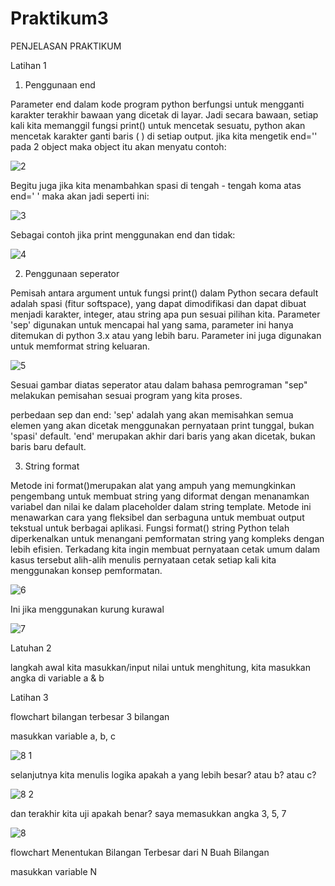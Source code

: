 # Praktikum3

PENJELASAN PRAKTIKUM

Latihan 1

1. Penggunaan end

Parameter end dalam kode program python berfungsi untuk mengganti karakter terakhir bawaan yang dicetak di layar. Jadi secara bawaan, setiap kali kita memanggil fungsi print() untuk mencetak sesuatu, python akan mencetak karakter ganti baris ( ) di setiap output. jika kita mengetik end='' pada 2 object maka object itu akan menyatu contoh:

![2](https://github.com/user-attachments/assets/ab9e8ea8-0fdf-459c-a304-bd8d50386bc4)

Begitu juga jika kita menambahkan spasi di tengah - tengah koma atas end=' ' maka akan jadi seperti ini:

![3](https://github.com/user-attachments/assets/3f14c383-d055-410b-b7b3-b36a30d91c24)

Sebagai contoh jika print menggunakan end dan tidak:

![4](https://github.com/user-attachments/assets/4bc3b038-4920-4c82-b717-4c79ef5964ea)

2. Penggunaan seperator

Pemisah antara argument untuk fungsi print() dalam Python secara default adalah spasi (fitur softspace), yang dapat dimodifikasi dan dapat dibuat menjadi karakter, integer, atau string apa pun sesuai pilihan kita. Parameter 'sep' digunakan untuk mencapai hal yang sama, parameter ini hanya ditemukan di python 3.x atau yang lebih baru. Parameter ini juga digunakan untuk memformat string keluaran.

![5](https://github.com/user-attachments/assets/573eb8c0-9ed3-401f-9cec-1e20227c22ab)

Sesuai gambar diatas seperator atau dalam bahasa pemrograman "sep" melakukan pemisahan sesuai program yang kita proses.

perbedaan sep dan end: 'sep' adalah yang akan memisahkan semua elemen yang akan dicetak menggunakan pernyataan print tunggal, bukan 'spasi' default. 'end' merupakan akhir dari baris yang akan dicetak, bukan baris baru default.

3. String format

Metode ini format()merupakan alat yang ampuh yang memungkinkan pengembang untuk membuat string yang diformat dengan menanamkan variabel dan nilai ke dalam placeholder dalam string template. Metode ini menawarkan cara yang fleksibel dan serbaguna untuk membuat output tekstual untuk berbagai aplikasi. Fungsi format() string Python telah diperkenalkan untuk menangani pemformatan string yang kompleks dengan lebih efisien. Terkadang kita ingin membuat pernyataan cetak umum dalam kasus tersebut alih-alih menulis pernyataan cetak setiap kali kita menggunakan konsep pemformatan.

![6](https://github.com/user-attachments/assets/18f6318b-ac9d-4839-ae54-04899974e461)

Ini jika menggunakan kurung kurawal

![7](https://github.com/user-attachments/assets/094e9e38-14c6-498f-a270-5f3277a447f9)

Latuhan 2

langkah awal kita masukkan/input nilai untuk menghitung, kita masukkan angka di variable a & b

Latihan 3

flowchart bilangan terbesar 3 bilangan

masukkan variable a, b, c

![8 1](https://github.com/user-attachments/assets/5fd9d30e-01dc-46f0-ace5-87dc4dd155c4)

selanjutnya kita menulis logika apakah a yang lebih besar? atau b? atau c?

![8 2](https://github.com/user-attachments/assets/d4061523-9603-49e1-a627-f58af0bb2e48)

dan terakhir kita uji apakah benar? saya memasukkan angka 3, 5, 7

![8](https://github.com/user-attachments/assets/efa4a762-3de7-43b2-ba46-49042b514f2c)

flowchart Menentukan Bilangan Terbesar dari N Buah Bilangan

masukkan variable N
